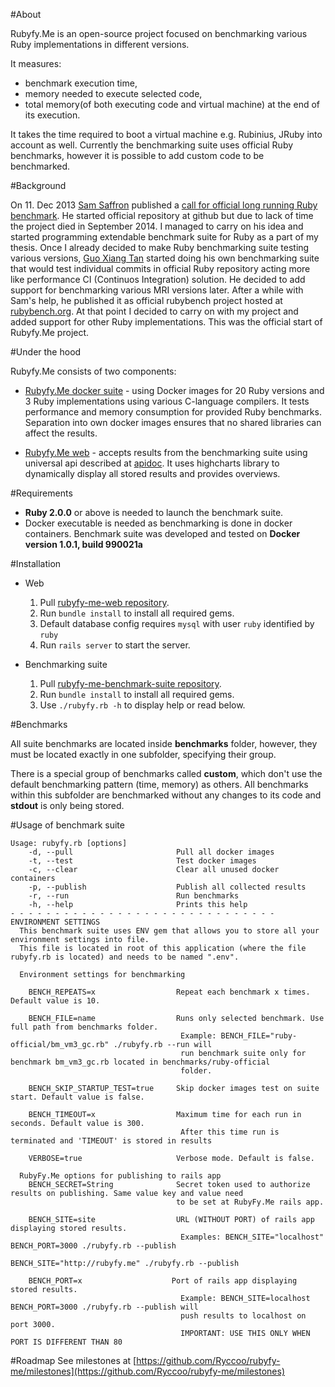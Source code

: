 #About

Rubyfy.Me is an open-source project focused on benchmarking various Ruby implementations in different versions.

It measures:
* benchmark execution time,
* memory needed to execute selected code,
* total memory(of both executing code and virtual machine) at the end of its execution.

It takes the time required to boot a virtual machine e.g. Rubinius, JRuby into account as well. Currently the benchmarking suite uses official Ruby benchmarks, however it is possible to add custom code to be benchmarked.

#Background

On 11. Dec 2013 [Sam Saffron](https://github.com/SamSaffron) published a [call for official long running Ruby benchmark](http://samsaffron.com/archive/2013/12/11/call-to-action-long-running-ruby-benchmark). He started official repository at github but due to lack of time the project died in September 2014. I managed to carry on his idea and started programming extendable benchmark suite for Ruby as a part of my thesis. Once I already decided to make Ruby benchmarking suite testing various versions, [Guo Xiang Tan](https://github.com/tgxworld) started doing his own benchmarking suite that would test individual commits in official Ruby repository acting more like performance CI (Continuos Integration) solution. He decided to add support for benchmarking various MRI versions later. After a while with Sam's help, he published it as official rubybench project hosted at [rubybench.org](http://www.rubybench.org). At that point I decided to carry on with my project and added support for other Ruby implementations. This was the official start of Rubyfy.Me project.

#Under the hood

Rubyfy.Me consists of two components:
* [Rubyfy.Me docker suite](https://github.com/Ryccoo/rubyfy-me-docker-suite) - using Docker images for 20 Ruby versions and 3 Ruby implementations using various C-language compilers. It tests performance and memory consumption for provided Ruby benchmarks. Separation into own docker images ensures that no shared libraries can affect the results.

* [Rubyfy.Me web](https://github.com/Ryccoo/rubyfy-me) - accepts results from the benchmarking suite using universal api described at [apidoc](http://rubybench-rycco.rhcloud.com/apidoc). It uses highcharts library to dynamically display all stored results and provides overviews.

#Requirements

* **Ruby 2.0.0** or above is needed to launch the benchmark suite.
* Docker executable is needed as benchmarking is done in docker containers. Benchmark suite was developed and tested on **Docker version 1.0.1, build 990021a**

#Installation

* Web
  1. Pull [rubyfy-me-web repository](https://github.com/Ryccoo/rubyfy-me).
  2. Run `bundle install` to install all required gems.
  3. Default database config requires `mysql` with user `ruby` identified by `ruby`
  4. Run `rails server` to start the server.


* Benchmarking suite
  1. Pull [rubyfy-me-benchmark-suite repository](https://github.com/Ryccoo/rubyfy-me-docker-suite).
  2. Run `bundle install` to install all required gems.
  3. Use `./rubyfy.rb -h` to display help or read below.

#Benchmarks

All suite benchmarks are located inside **benchmarks** folder, however, they must be located exactly in one
subfolder, specifying their group.

There is a special group of benchmarks called **custom**, which don't use the default benchmarking pattern (time, memory) as others. All benchmarks within this subfolder are benchmarked without any changes to its code and **stdout** is only being stored.


#Usage of benchmark suite
``` blank
Usage: rubyfy.rb [options]
    -d, --pull                       Pull all docker images
    -t, --test                       Test docker images
    -c, --clear                      Clear all unused docker containers
    -p, --publish                    Publish all collected results
    -r, --run                        Run benchmarks
    -h, --help                       Prints this help
- - - - - - - - - - - - - - - - - - - - - - - - - - - - - -
ENVIRONMENT SETTINGS
  This benchmark suite uses ENV gem that allows you to store all your environment settings into file.
  This file is located in root of this application (where the file rubyfy.rb is located) and needs to be named ".env".

  Environment settings for benchmarking

    BENCH_REPEATS=x                  Repeat each benchmark x times. Default value is 10.

    BENCH_FILE=name                  Runs only selected benchmark. Use full path from benchmarks folder.
                                      Example: BENCH_FILE="ruby-official/bm_vm3_gc.rb" ./rubyfy.rb --run will
                                      run benchmark suite only for benchmark bm_vm3_gc.rb located in benchmarks/ruby-official
                                      folder.

    BENCH_SKIP_STARTUP_TEST=true     Skip docker images test on suite start. Default value is false.

    BENCH_TIMEOUT=x                  Maximum time for each run in seconds. Default value is 300.
                                      After this time run is terminated and 'TIMEOUT' is stored in results
    
    VERBOSE=true                     Verbose mode. Default is false.

  RubyFy.Me options for publishing to rails app
    BENCH_SECRET=String              Secret token used to authorize results on publishing. Same value key and value need
                                     to be set at RubyFy.Me rails app.

    BENCH_SITE=site                  URL (WITHOUT PORT) of rails app displaying stored results.
                                      Examples: BENCH_SITE="localhost" BENCH_PORT=3000 ./rubyfy.rb --publish
                                                BENCH_SITE="http://rubyfy.me" ./rubyfy.rb --publish

    BENCH_PORT=x                    Port of rails app displaying stored results.
                                      Example: BENCH_SITE=localhost BENCH_PORT=3000 ./rubyfy.rb --publish will
                                      push results to localhost on port 3000.
                                      IMPORTANT: USE THIS ONLY WHEN PORT IS DIFFERENT THAN 80

```

#Roadmap
See milestones at [https://github.com/Ryccoo/rubyfy-me/milestones](https://github.com/Ryccoo/rubyfy-me/milestones)
